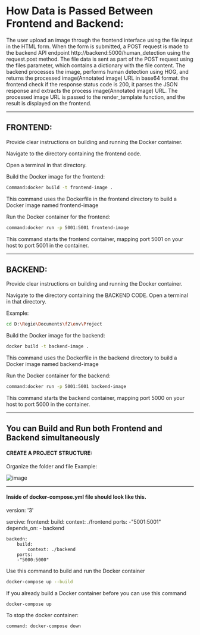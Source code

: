 # How Data is Passed Between Frontend and Backend:

The user upload an image through the frontend interface using the file input in the HTML form. When the form is submitted, a POST request is made to the backend API endpoint http://backend:5000/human_detection using the request.post method. The file data is sent as part of the POST request using the files parameter, which contains a dictionary with the file content. The backend processes the image, performs human detection using HOG, and returns the processed image(Annotated image)  URL in base64 format. the frontend check if the response status code is 200, it parses the JSON response and extracts the process image(Annotated image) URL. The processed image URL is passed to the render_template function, and the result is displayed on the frontend.



-----------------------------------------------------
## FRONTEND:

Provide clear instructions on building and running the Docker container.

Navigate to the directory containing the frontend code.

Open a terminal in that directory.

Build the Docker image for the frontend:
```bash
Command:docker build -t frontend-image .
```
This command uses the Dockerfile in the frontend directory to build a Docker image named frontend-image

Run the Docker container for the frontend:
```bash
command:docker run -p 5001:5001 frontend-image
```
This command starts the frontend container, mapping port 5001 on your host to port 5001 in the container.



-----------------------------------------------------
## BACKEND:

Provide clear instructions on building and running the Docker container.

Navigate to the directory containing the BACKEND CODE.
Open a terminal in that directory.

Example: 
```bash
cd D:\Regie\Documents\f2\env\Project
```

Build the Docker image for the backend:
```bash
docker build -t backend-image .
```
This command uses the Dockerfile in the backend directory to build a Docker image named backend-image

Run the Docker container for the backend:
```bash
command:docker run -p 5001:5001 backend-image
```
This command starts the backend container, mapping port 5000 on your host to port 5000 in the container.



------------------------------------------------------------------
## You can Build and Run both Frontend and Backend simultaneously 

#### CREATE A PROJECT STRUCTURE:

Organize the folder and file
Example:

![image](https://github.com/RegieS1/Project/assets/146498517/3c922502-5c7d-4381-833c-acdfcb32d6f1)

--------------------------------------------------------

#### Inside of docker-compose.yml file should look like this.

version: '3'

sercive:
	frontend:
		build:
			context: ./frontend
		ports:
		-"5001:5001"
		depends_on:
		- backend

	backedn:
		build:
			context: ./backend
		ports:
		-"5000:5000"
	


Use this command to build and run the Docker container 
```bash
docker-compose up --build
```
If you already build a Docker container before you can use this command
```bash
docker-compose up
```

To stop the docker container:
```bash
command: docker-compose down
```

